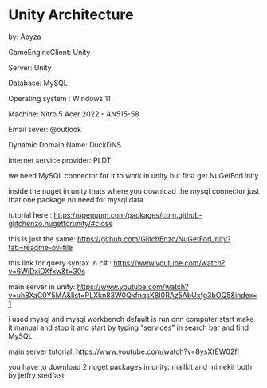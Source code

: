 # Unity Architecture
by: Abyza

GameEngineClient: Unity

Server: Unity

Database: MySQL

Operating system : Windows 11

Machine: Nitro 5 Acer 2022 - AN515-58

Email sever: @outlook

Dynamic Domain Name: DuckDNS

Internet service provider: PLDT


we need MySQL connector for it to work in unity but first get NuGetForUnity 

inside the nuget in unity thats where you download the mysql connector just that one package no need for mysql.data

tutorial here : https://openupm.com/packages/com.github-glitchenzo.nugetforunity/#close

this is just the same: https://github.com/GlitchEnzo/NuGetForUnity?tab=readme-ov-file

this link for query syntax in c# : https://www.youtube.com/watch?v=6WiDxiDXfxw&t=30s

main server in unity: https://www.youtube.com/watch?v=uh8XaC0Y5MA&list=PLXkn83W0QkfnqsK8I0RAz5AbUxfg3bOQ5&index=1

i used mysql and mysql workbench default is run onn computer start make it manual and stop it and start by typing "services" in search bar and find MySQL

main server tutorial: https://www.youtube.com/watch?v=8ysXfEW02fI

you have to download 2 nuget packages in unity: mailkit and mimekit  both by jeffry stedfast
